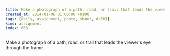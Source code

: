 ```yaml
---
title: Make a photograph of a path, road, or trail that leads the viewer's eye through the frame.
created_at: 2014-01-06 01:00:00 +0100
tags: [daily, assignment, photo, shoot, ds663]
kind: assignment
index: 663
---
```


Make a photograph of a path, road, or trail that leads the viewer's eye through the frame.
